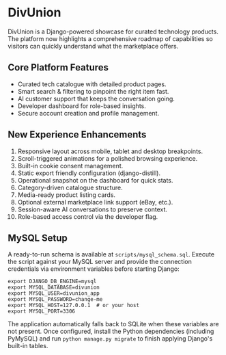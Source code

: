 # DivUnion

DivUnion is a Django-powered showcase for curated technology products. The
platform now highlights a comprehensive roadmap of capabilities so visitors can
quickly understand what the marketplace offers.

## Core Platform Features

* Curated tech catalogue with detailed product pages.
* Smart search & filtering to pinpoint the right item fast.
* AI customer support that keeps the conversation going.
* Developer dashboard for role-based insights.
* Secure account creation and profile management.

## New Experience Enhancements

1. Responsive layout across mobile, tablet and desktop breakpoints.
2. Scroll-triggered animations for a polished browsing experience.
3. Built-in cookie consent management.
4. Static export friendly configuration (django-distill).
5. Operational snapshot on the dashboard for quick stats.
6. Category-driven catalogue structure.
7. Media-ready product listing cards.
8. Optional external marketplace link support (eBay, etc.).
9. Session-aware AI conversations to preserve context.
10. Role-based access control via the developer flag.

## MySQL Setup

A ready-to-run schema is available at `scripts/mysql_schema.sql`. Execute the
script against your MySQL server and provide the connection credentials via
environment variables before starting Django:

```
export DJANGO_DB_ENGINE=mysql
export MYSQL_DATABASE=divunion
export MYSQL_USER=divunion_app
export MYSQL_PASSWORD=change-me
export MYSQL_HOST=127.0.0.1  # or your host
export MYSQL_PORT=3306
```

The application automatically falls back to SQLite when these variables are not
present. Once configured, install the Python dependencies (including PyMySQL)
and run `python manage.py migrate` to finish applying Django's built-in tables.
